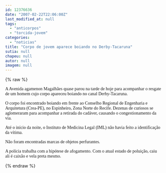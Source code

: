 ```yaml
---
id: 12376636
date: "2007-02-22T22:06:00Z"
last_modified_at: null
tags:
  - "anticorpos"
  - "torcida-jovem"
categories:
  - "noticias"
title: "Corpo de jovem aparece boiando no Derby-Tacaruna"
sutia: null
chapeu: null
autor: null
imagem: null
---
```

{% raw %}
<p><P><FONT face=Verdana>A Avenida agamenon Magalhães quase parou na tarde de hoje para acompanhar o resgate de um homem cujo corpo apareceu boiando no canal Derby-Tacaruna.</FONT></P></p>
<p><P><FONT face=Verdana>O corpo foi encontrado boiando em frente ao Conselho Regional de Engenharia e Arquitetura (Crea-PE), no Espinheiro, Zona Norte do Recife. Dezenas de curiosos se aglomeraram para acompanhar a retirada do cadáver, causando o congestionamento da via. </FONT></P></p>
<p><P><FONT face=Verdana>Até o início da noite, o Instituto de Medicina Legal (IML) não havia feito a identificação da vítima.</FONT></P></p>
<p><P><FONT face=Verdana>Não foram encontradas marcas de objetos perfurantes. </FONT></P></p>
<p><P><FONT face=Verdana>A polícia trabalha com a hipótese de afogamento. Com o atual estado de poluição, caiu ali é caixão e vela preta mesmo.</FONT></P> </p>
{% endraw %}
